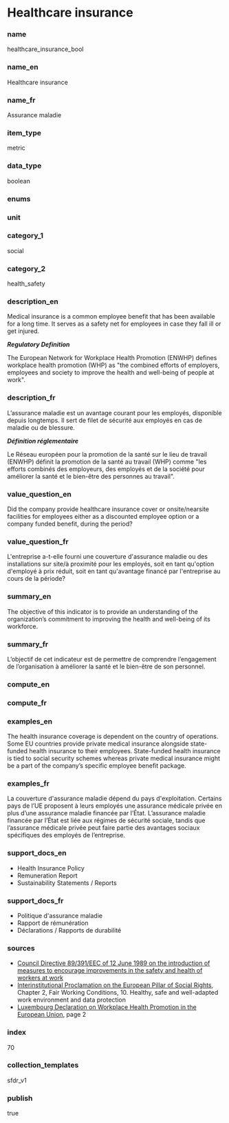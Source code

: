 # Healthcare insurance

### name

healthcare_insurance_bool

### name_en

Healthcare insurance

### name_fr

Assurance maladie

### item_type

metric

### data_type

boolean

### enums



### unit



### category_1

social

### category_2

health_safety

### description_en

Medical insurance is a common employee benefit that has been available for a long time. It serves
as a safety net for employees in case they fall ill or get injured. 

***Regulatory Definition***

The European Network for Workplace Health Promotion (ENWHP) defines workplace health promotion
(WHP) as "the combined efforts of employers, employees and society to improve the health and
well-being of people at work".


### description_fr

L’assurance maladie est un avantage courant pour les employés, disponible depuis longtemps. Il sert
de filet de sécurité aux employés en cas de maladie ou de blessure.

***Définition réglementaire***

Le Réseau européen pour la promotion de la santé sur le lieu de travail (ENWHP) définit la
promotion de la santé au travail (WHP) comme "les efforts combinés des employeurs, des employés
et de la société pour améliorer la santé et le bien-être des personnes au travail".

### value_question_en

Did the company provide healthcare insurance cover or onsite/nearsite
facilities for employees either as a discounted employee option or a company funded benefit,
during the period?

### value_question_fr

L'entreprise a-t-elle fourni une couverture d'assurance maladie ou des
installations sur site/à proximité pour les employés, soit en tant qu'option d'employé à
prix réduit, soit en tant qu'avantage financé par l'entreprise au cours de la période?

### summary_en

The objective of this indicator is to provide an understanding of the organization’s commitment to
improving the health and well-being of its workforce. 

### summary_fr

L’objectif de cet indicateur est de permettre de comprendre l’engagement de l’organisation à
améliorer la santé et le bien-être de son personnel.

### compute_en



### compute_fr



### examples_en

The health insurance coverage is dependent on the country of operations. Some EU countries provide
private medical insurance alongside state-funded health insurance to their employees. State-funded
health insurance is tied to social security schemes whereas private medical insurance might be a
part of the company’s specific employee benefit package.

### examples_fr

La couverture d'assurance maladie dépend du pays d'exploitation. Certains pays de l’UE proposent
à leurs employés une assurance médicale privée en plus d’une assurance maladie financée par l’État.
L’assurance maladie financée par l’État est liée aux régimes de sécurité sociale, tandis que
l’assurance médicale privée peut faire partie des avantages sociaux spécifiques des employés de
l’entreprise.

### support_docs_en

- Health Insurance Policy
- Remuneration Report
- Sustainability Statements / Reports


### support_docs_fr

- Politique d'assurance maladie
- Rapport de rémunération
- Déclarations / Rapports de durabilité

### sources

- [Council Directive 89/391/EEC of 12 June 1989 on the introduction of measures to encourage
improvements in the safety and health of workers at work](https://eur-lex.europa.eu/legal-content/EN/TXT/?uri=CELEX%3A31989L0391&qid=1615985898418)
- [Interinstitutional Proclamation on the European Pillar of Social Rights](https://eur-lex.europa.eu/legal-content/EN/TXT/?qid=1529571246622&uri=CELEX:32017C1213(01)),
Chapter 2, Fair Working Conditions, 10. Healthy, safe and well-adapted work environment
and data protection
- [Luxembourg Declaration on Workplace Health Promotion in the European Union](https://www.enwhp.org/resources/toolip/doc/2022/01/26/1_luxembourg_declaration_2018.pdf),
page 2
            
### index

70

### collection_templates

sfdr_v1

### publish

true
